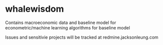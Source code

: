 # whalewisdom

Contains macroeconomic data and baseline model for econometric/machine learning algorithms for baseline model

Issues and sensitivie projects will be tracked at redmine.jacksonleung.com
